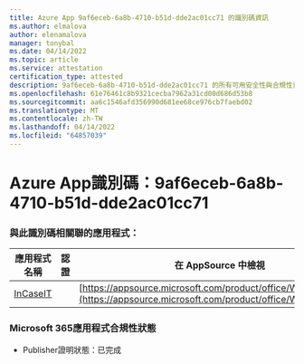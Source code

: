 ```yaml
---
title: Azure App 9af6eceb-6a8b-4710-b51d-dde2ac01cc71 的識別碼資訊
ms.author: elmalova
author: elenamalova
manager: tonybal
ms.date: 04/14/2022
ms.topic: article
ms.service: attestation
certification_type: attested
description: 9af6eceb-6a8b-4710-b51d-dde2ac01cc71 的所有可用安全性與合規性資訊。
ms.openlocfilehash: 61e76461c8b9321cecba7962a31cd00d686d53b8
ms.sourcegitcommit: aa6c1546afd356990d681ee68ce976cb7faebd02
ms.translationtype: MT
ms.contentlocale: zh-TW
ms.lasthandoff: 04/14/2022
ms.locfileid: "64857039"
---
```

# <a name="azure-app-id-9af6eceb-6a8b-4710-b51d-dde2ac01cc71"></a>Azure App識別碼：9af6eceb-6a8b-4710-b51d-dde2ac01cc71


### <a name="apps-associated-with-this-id"></a>與此識別碼相關聯的應用程式：
| **應用程式名稱** | **認證** | **在 AppSource 中檢視** |
|--------------|---------------|-----------------------|
| [InCaseIT](../forward/WA200003265.md) |  | [https://appsource.microsoft.com/product/office/WA200003265](https://appsource.microsoft.com/product/office/WA200003265) |

### <a name="microsoft-365-app-compliance-status"></a>Microsoft 365應用程式合規性狀態
- Publisher證明狀態：已完成

